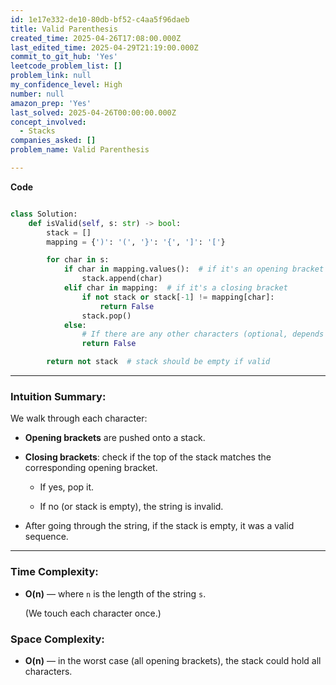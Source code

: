 ```yaml
---
id: 1e17e332-de10-80db-bf52-c4aa5f96daeb
title: Valid Parenthesis
created_time: 2025-04-26T17:08:00.000Z
last_edited_time: 2025-04-29T21:19:00.000Z
commit_to_git_hub: 'Yes'
leetcode_problem_list: []
problem_link: null
my_confidence_level: High
number: null
amazon_prep: 'Yes'
last_solved: 2025-04-26T00:00:00.000Z
concept_involved:
  - Stacks
companies_asked: []
problem_name: Valid Parenthesis

---
```


**Code**

```python

class Solution:
    def isValid(self, s: str) -> bool:
        stack = []
        mapping = {')': '(', '}': '{', ']': '['}

        for char in s:
            if char in mapping.values():  # if it's an opening bracket
                stack.append(char)
            elif char in mapping:  # if it's a closing bracket
                if not stack or stack[-1] != mapping[char]:
                    return False
                stack.pop()
            else:
                # If there are any other characters (optional, depends on constraints)
                return False

        return not stack  # stack should be empty if valid


```

***

### **Intuition Summary:**

We walk through each character:

*   **Opening brackets** are pushed onto a stack.

*   **Closing brackets**: check if the top of the stack matches the corresponding opening bracket.

    *   If yes, pop it.

    *   If no (or stack is empty), the string is invalid.

*   After going through the string, if the stack is empty, it was a valid sequence.

***

### **Time Complexity:**

*   **O(n)** — where `n` is the length of the string `s`.

    (We touch each character once.)

### **Space Complexity:**

*   **O(n)** — in the worst case (all opening brackets), the stack could hold all characters.
